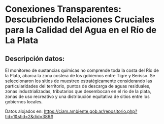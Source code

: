 # **Conexiones Transparentes: Descubriendo Relaciones Cruciales para la Calidad del Agua en el Río de La Plata**

## Descripción datos:

El monitoreo de sustancias químicas no comprende toda la costa del Río de la Plata,
abarca la zona costera de los gobiernos entre Tigre y Berisso.
Se seleccionaron los sitios de muestreo estratégicamente considerando las
particularidades del territorio, puntos de descarga de aguas residuales, zonas
industrializadas, tributarios que desembocan en el río de la plata, zonas de uso
recreativo y una distribución equitativa de sitios entre los gobiernos locales.

Datos alojados en: https://ciam.ambiente.gob.ar/repositorio.php?tid=1&stid=2&did=386#